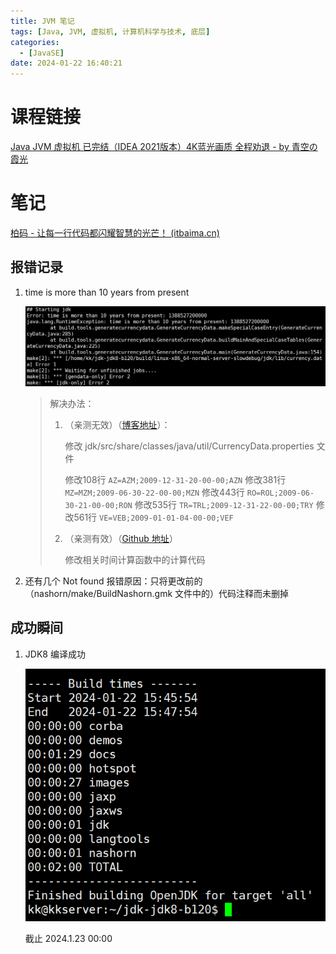```yaml
---
title: JVM 笔记
tags: [Java, JVM, 虚拟机, 计算机科学与技术, 底层]
categories:
  - [JavaSE]
date: 2024-01-22 16:40:21
---
```


# 课程链接

[Java JVM 虚拟机 已完结（IDEA 2021版本）4K蓝光画质 全程劝退 - by 青空の霞光](https://www.bilibili.com/video/BV1Er4y1r7as)

# 笔记

[柏码 - 让每一行代码都闪耀智慧的光芒！ (itbaima.cn)](https://www.itbaima.cn/document)

## 报错记录

1. time is more than 10 years from present

   ![image-20240122205714797](JVM/image-20240122205714797.png)

   > 解决办法：
   >
   > 1. （亲测无效）（[博客地址](https://yddmax.github.io/2017/06/12/openjdk%E4%B9%8B%E7%BC%96%E8%AF%91%E7%BB%8F%E5%B8%B8%E5%87%BA%E7%8E%B0%E7%9A%84%E9%97%AE%E9%A2%98/)）：
   >
   >    修改 jdk/src/share/classes/java/util/CurrencyData.properties 文件
   >
   >    修改108行
   >    `AZ=AZM;2009-12-31-20-00-00;AZN`
   >    修改381行
   >    `MZ=MZM;2009-06-30-22-00-00;MZN`
   >    修改443行
   >    `RO=ROL;2009-06-30-21-00-00;RON`
   >    修改535行
   >    `TR=TRL;2009-12-31-22-00-00;TRY`
   >    修改561行
   >    `VE=VEB;2009-01-01-04-00-00;VEF`
   >
   > 2. （亲测有效）（[Github 地址](https://github.com/NixOS/nixpkgs/commit/9b81769950b6d0221643c7b0758d894f7742a62a)）
   >
   >    修改相关时间计算函数中的计算代码

2. 还有几个 Not found 报错原因：只将更改前的（nashorn/make/BuildNashorn.gmk 文件中的）代码注释而未删掉

## 成功瞬间

1. JDK8 编译成功

   ![image-20240122235019452](JVM/image-20240122235019452.png)

   截止 2024.1.23 00:00
